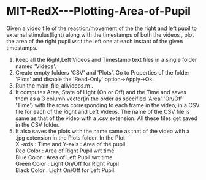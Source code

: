 # MIT-RedX---Plotting-Area-of-Pupil
Given a video file of the reaction/movement of the the right and left pupil to external  stimulus(light) along with the timestamps of both the videos , plot the area of the right pupil w.r.t  the left one at each instant of the given timestamps.

1. Keep all the Right,Left Videos and Timestamp text files in a single folder named 'Videos'. </br>
2. Create empty folders 'CSV' and 'Plots'. Go to Properties of the folder 'Plots' and disable the 'Read-Only' option->Apply->Ok. </br>
3. Run the main_file_allvideos.m . </br> 
4. It computes Area, State of Light (On or Off) and the Time and saves them as a 3 column vector(in the order as specified 'Area' 'On/Off' 'Time') with the rows corresponding to each frame in the video, in a CSV file for each of the Right and Left Videos. The name of the CSV file is same as that of the video with a .csv extension. All these files get saved in the CSV folder. </br>
5. It also saves the plots with the name same as that of the video with a .jpg extension in the Plots folder. In the Plot </br> X -axis : Time and Y-axis : Area of the pupil </br> Red Color : Area of Right Pupil wrt time </br> Blue Color : Area of Left Pupil wrt time </br> Green Color : Light On/Off for Right Pupil </br> Black Color : Light On/Off for Left Pupil. </br> 
